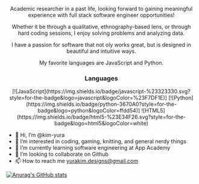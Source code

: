 <p align="center">Academic researcher in a past life, looking forward to gaining meaningful experience with full stack software engineer opportunities!</p>
<p align="center">Whether it be through a qualitative, ethnography-based lens, or through hard coding sessions, I enjoy solving problems and analyzing data.</p>
<p align="center">I have a passion for software that not oly works great, but is designed in beautiful and intuitive ways.</p>
<p align="center">My favorite languages are JavaScript and Python.</p>

<div align="center">
  <h3>Languages</h3>
  [![JavaScript](https://img.shields.io/badge/javascript-%23323330.svg?style=for-the-badge&logo=javascript&logoColor=%23F7DF1E)]
  [![Python](https://img.shields.io/badge/python-3670A0?style=for-the-badge&logo=python&logoColor=ffdd54)]
  ![HTML5](https://img.shields.io/badge/html5-%23E34F26.svg?style=for-the-badge&logo=html5&logoColor=white)
</div>

- 👋 Hi, I’m @kim-yura
- 👀 I’m interested in coding, gaming, knitting, and general nerdy things
- 🌱 I’m currently learning software engineering at App Academy
- 💞️ I’m looking to collaborate on Github
- 📫 How to reach me yurakim.designs@gmail.com

[![Anurag's GitHub stats](https://github-readme-stats.vercel.app/api?username=kim-yura)](https://github.com/kim-yura/github-readme-stats)


<!---
kim-yura/kim-yura is a ✨ special ✨ repository because its `README.md` (this file) appears on your GitHub profile.
You can click the Preview link to take a look at your changes.
--->
